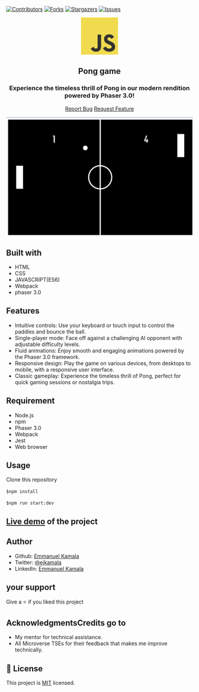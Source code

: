 [![Contributors][contributors-shield]][contributors-url]
[![Forks][forks-shield]][forks-url]
[![Stargazers][stars-shield]][stars-url]
[![Issues][issues-shield]][issues-url]

<p align="center">
  <a href="https://github.com/IBUNHABIBU/pongGame.git">
    <p align="center"> <img src="https://raw.githubusercontent.com/github/explore/80688e429a7d4ef2fca1e82350fe8e3517d3494d/topics/javascript/javascript.png" alt="JavaScript" width="100" height="100"> </p>
  </a>

  <h2 align="center"> Pong game</h2>
  <h3 align="center"> Experience the timeless thrill of Pong in our modern rendition powered by Phaser 3.0!</h3>

  <p align="center">
    <a href="https://github.com/IBUNHABIBU/pongGame/issues">Report Bug</a>
    <a href="https://github.com/IBUNHABIBU/pongGame/issues">Request Feature</a>
  </p>
</p>

![screenshot](https://github.com/IBUNHABIBU/pongGame/blob/development/dist/images/game.PNG)

## Built with
* HTML
* CSS
* JAVASCRIPT(ES6)
* Webpack
* phaser 3.0

## Features 
  * Intuitive controls: Use your keyboard or touch input to control the paddles and bounce the ball.
  * Single-player mode: Face off against a challenging AI opponent with adjustable difficulty levels.
  * Fluid animations: Enjoy smooth and engaging animations powered by the Phaser 3.0 framework.
  * Responsive design: Play the game on various devices, from desktops to mobile, with a responsive user interface.
  * Classic gameplay: Experience the timeless thrill of Pong, perfect for quick gaming sessions or nostalgia trips.
  
## Requirement 
* Node.js
* npm
* Phaser 3.0
* Webpack
* Jest
* Web browser

## Usage
Clone this repository 

 `$npm install` 
 
 `$npm run start:dev`

## [Live demo](https://myponggame.netlify.app/ "Of the project") of the project

## Author
* Github: [Emmanuel Kamala](https://github.com/emmanuelkamala)
* Twitter: [@ejkamala](https://twitter.com/ejkamala)
* LinkedIn: [Emmanuel Kamala](https://www.linkedin.com/in/emmanuelkamala)

## your support 
Give a :star: if you liked this project 
## AcknowledgmentsCredits go to

* My mentor for technical assistance.
* All Microverse TSEs for their feedback that makes me improve technically.

## 📝 License
This project is [MIT](LICENCE) licensed.
<!-- MARKDOWN LINKS & IMAGES -->
<!-- https://www.markdownguide.org/basic-syntax/#reference-style-links -->
[contributors-shield]: https://img.shields.io/github/contributors/IBUNHABIBU/pongGame.svg?style=flat-square
[contributors-url]: https://github.com/IBUNHABIBU/pongGame/graphs/contributors
[forks-shield]: https://img.shields.io/github/forks/IBUNHABIBU/weather-app.svg?style=flat-square
[forks-url]: https://github.com/IBUNHABIBU/pongGame/network/members
[stars-shield]: https://img.shields.io/github/stars/IBUNHABIBU/weather-app.svg?style=flat-square
[stars-url]: https://github.com/IBUNHABIBU/pongGame/stargazers
[issues-shield]: https://img.shields.io/github/issues/IBUNHABIBU/weather-app.svg?style=flat-square
[issues-url]: https://github.com/IBUNHABIBU/pongGame/issues


